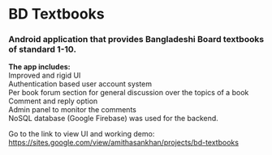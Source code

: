# BD Textbooks

### Android application that provides Bangladeshi Board textbooks of standard 1-10.

**The app includes:**\
Improved and rigid UI\
Authentication based user account system\
Per book forum section for general discussion over the topics of a book\
Comment and reply option\
Admin panel to monitor the comments\
NoSQL database (Google Firebase) was used for the backend.

Go to the link to view UI and working demo: https://sites.google.com/view/amithasankhan/projects/bd-textbooks
